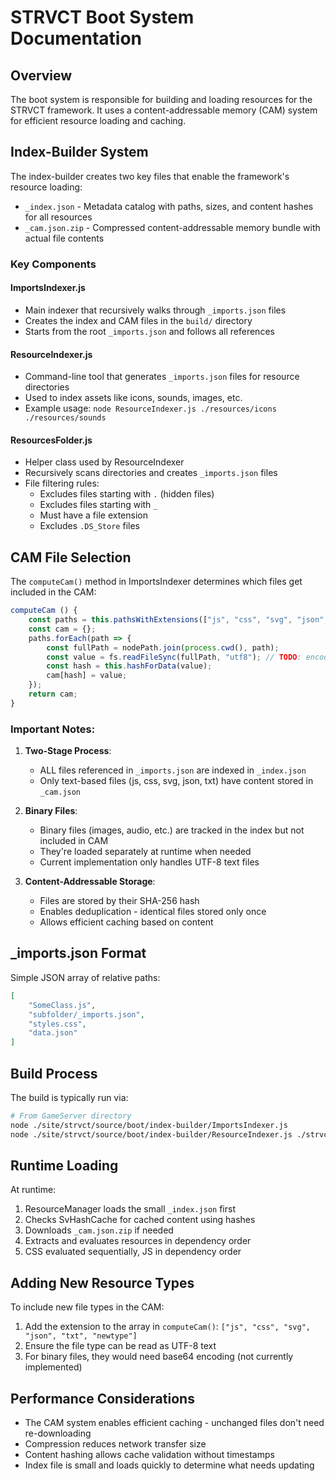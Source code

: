 # STRVCT Boot System Documentation

## Overview

The boot system is responsible for building and loading resources for the STRVCT framework. It uses a content-addressable memory (CAM) system for efficient resource loading and caching.

## Index-Builder System

The index-builder creates two key files that enable the framework's resource loading:
- `_index.json` - Metadata catalog with paths, sizes, and content hashes for all resources
- `_cam.json.zip` - Compressed content-addressable memory bundle with actual file contents

### Key Components

#### ImportsIndexer.js
- Main indexer that recursively walks through `_imports.json` files
- Creates the index and CAM files in the `build/` directory
- Starts from the root `_imports.json` and follows all references

#### ResourceIndexer.js
- Command-line tool that generates `_imports.json` files for resource directories
- Used to index assets like icons, sounds, images, etc.
- Example usage: `node ResourceIndexer.js ./resources/icons ./resources/sounds`

#### ResourcesFolder.js
- Helper class used by ResourceIndexer
- Recursively scans directories and creates `_imports.json` files
- File filtering rules:
  - Excludes files starting with `.` (hidden files)
  - Excludes files starting with `_`
  - Must have a file extension
  - Excludes `.DS_Store` files

## CAM File Selection

The `computeCam()` method in ImportsIndexer determines which files get included in the CAM:

```javascript
computeCam () {
    const paths = this.pathsWithExtensions(["js", "css", "svg", "json", "txt"]); // file extensions to include in cam
    const cam = {};
    paths.forEach(path => {
        const fullPath = nodePath.join(process.cwd(), path);
        const value = fs.readFileSync(fullPath, "utf8"); // TODO: encode this in case it's binary?
        const hash = this.hashForData(value);
        cam[hash] = value;
    });
    return cam;
}
```

### Important Notes:

1. **Two-Stage Process**:
   - ALL files referenced in `_imports.json` are indexed in `_index.json`
   - Only text-based files (js, css, svg, json, txt) have content stored in `_cam.json`

2. **Binary Files**:
   - Binary files (images, audio, etc.) are tracked in the index but not included in CAM
   - They're loaded separately at runtime when needed
   - Current implementation only handles UTF-8 text files

3. **Content-Addressable Storage**:
   - Files are stored by their SHA-256 hash
   - Enables deduplication - identical files stored only once
   - Allows efficient caching based on content

## _imports.json Format

Simple JSON array of relative paths:
```json
[
    "SomeClass.js",
    "subfolder/_imports.json",
    "styles.css",
    "data.json"
]
```

## Build Process

The build is typically run via:
```bash
# From GameServer directory
node ./site/strvct/source/boot/index-builder/ImportsIndexer.js
node ./site/strvct/source/boot/index-builder/ResourceIndexer.js ./strvct/resources/icons ./strvct/resources/sounds
```

## Runtime Loading

At runtime:
1. ResourceManager loads the small `_index.json` first
2. Checks SvHashCache for cached content using hashes
3. Downloads `_cam.json.zip` if needed
4. Extracts and evaluates resources in dependency order
5. CSS evaluated sequentially, JS in dependency order

## Adding New Resource Types

To include new file types in the CAM:
1. Add the extension to the array in `computeCam()`: `["js", "css", "svg", "json", "txt", "newtype"]`
2. Ensure the file type can be read as UTF-8 text
3. For binary files, they would need base64 encoding (not currently implemented)

## Performance Considerations

- The CAM system enables efficient caching - unchanged files don't need re-downloading
- Compression reduces network transfer size
- Content hashing allows cache validation without timestamps
- Index file is small and loads quickly to determine what needs updating